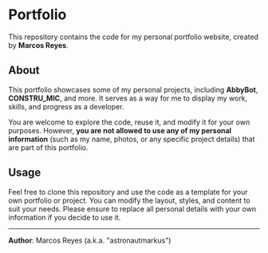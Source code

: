 
# Portfolio

This repository contains the code for my personal portfolio website, created by **Marcos Reyes**.

## About

This portfolio showcases some of my personal projects, including **AbbyBot**, **CONSTRU_MIC**, and more. It serves as a way for me to display my work, skills, and progress as a developer.

You are welcome to explore the code, reuse it, and modify it for your own purposes. However, **you are not allowed to use any of my personal information** (such as my name, photos, or any specific project details) that are part of this portfolio.

## Usage

Feel free to clone this repository and use the code as a template for your own portfolio or project. You can modify the layout, styles, and content to suit your needs. Please ensure to replace all personal details with your own information if you decide to use it.


---

**Author**: Marcos Reyes (a.k.a. "astronautmarkus")
